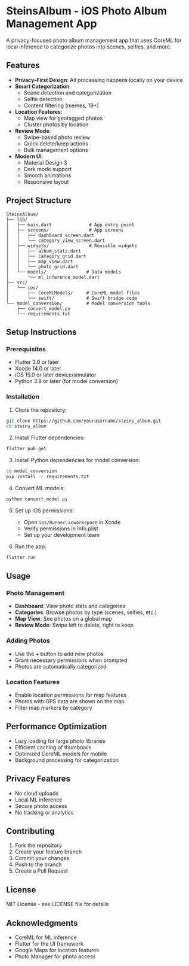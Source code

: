 # SteinsAlbum - iOS Photo Album Management App

A privacy-focused photo album management app that uses CoreML for local inference to categorize photos into scenes, selfies, and more.

## Features

- **Privacy-First Design**: All processing happens locally on your device
- **Smart Categorization**:
  - Scene detection and categorization
  - Selfie detection
  - Content filtering (memes, 18+)
- **Location Features**:
  - Map view for geotagged photos
  - Cluster photos by location
- **Review Mode**:
  - Swipe-based photo review
  - Quick delete/keep actions
  - Bulk management options
- **Modern UI**:
  - Material Design 3
  - Dark mode support
  - Smooth animations
  - Responsive layout

## Project Structure

```
SteinsAlbum/
├── lib/
│   ├── main.dart              # App entry point
│   ├── screens/               # App screens
│   │   ├── dashboard_screen.dart
│   │   └── category_view_screen.dart
│   ├── widgets/               # Reusable widgets
│   │   ├── album_stats.dart
│   │   ├── category_grid.dart
│   │   ├── map_view.dart
│   │   └── photo_grid.dart
│   └── models/               # Data models
│       └── ml_inference_model.dart
├── src/
│   └── ios/
│       ├── CoreMLModels/     # CoreML model files
│       └── swift/            # Swift bridge code
└── model_conversion/         # Model conversion tools
    ├── convert_model.py
    └── requirements.txt
```

## Setup Instructions

### Prerequisites

- Flutter 3.0 or later
- Xcode 14.0 or later
- iOS 15.0 or later device/simulator
- Python 3.8 or later (for model conversion)

### Installation

1. Clone the repository:
```bash
git clone https://github.com/yourusername/steins_album.git
cd steins_album
```

2. Install Flutter dependencies:
```bash
flutter pub get
```

3. Install Python dependencies for model conversion:
```bash
cd model_conversion
pip install -r requirements.txt
```

4. Convert ML models:
```bash
python convert_model.py
```

5. Set up iOS permissions:
   - Open `ios/Runner.xcworkspace` in Xcode
   - Verify permissions in Info.plist
   - Set up your development team

6. Run the app:
```bash
flutter run
```

## Usage

### Photo Management
- **Dashboard**: View photo stats and categories
- **Categories**: Browse photos by type (scenes, selfies, etc.)
- **Map View**: See photos on a global map
- **Review Mode**: Swipe left to delete, right to keep

### Adding Photos
- Use the + button to add new photos
- Grant necessary permissions when prompted
- Photos are automatically categorized

### Location Features
- Enable location permissions for map features
- Photos with GPS data are shown on the map
- Filter map markers by category

## Performance Optimization

- Lazy loading for large photo libraries
- Efficient caching of thumbnails
- Optimized CoreML models for mobile
- Background processing for categorization

## Privacy Features

- No cloud uploads
- Local ML inference
- Secure photo access
- No tracking or analytics

## Contributing

1. Fork the repository
2. Create your feature branch
3. Commit your changes
4. Push to the branch
5. Create a Pull Request

## License

MIT License - see LICENSE file for details

## Acknowledgments

- CoreML for ML inference
- Flutter for the UI framework
- Google Maps for location features
- Photo Manager for photo access 